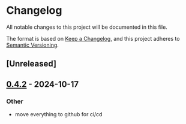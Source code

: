 # Changelog

All notable changes to this project will be documented in this file.

The format is based on [Keep a Changelog](https://keepachangelog.com/en/1.0.0/),
and this project adheres to [Semantic Versioning](https://semver.org/spec/v2.0.0.html).

## [Unreleased]

## [0.4.2](https://github.com/PlexSheep/numf/compare/v0.4.1...v0.4.2) - 2024-10-17

### Other

- move everything to github for ci/cd
